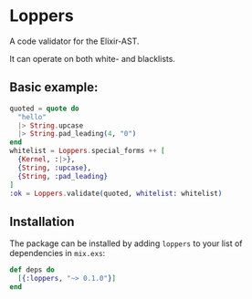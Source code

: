 # Loppers

A code validator for the Elixir-AST.

It can operate on both white- and blacklists.

## Basic example:
```elixir
quoted = quote do
  "hello"
  |> String.upcase
  |> String.pad_leading(4, "0")
end
whitelist = Loppers.special_forms ++ [
  {Kernel, :|>},
  {String, :upcase},
  {String, :pad_leading}
]
:ok = Loppers.validate(quoted, whitelist: whitelist)
```

## Installation

The package can be installed by adding `loppers` to your list of dependencies
in `mix.exs`:

```elixir
def deps do
  [{:loppers, "~> 0.1.0"}]
end
```
